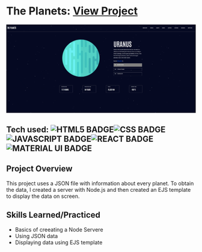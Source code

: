 # The Planets: <a href="https://all-about-the-planets.onrender.com/" target="_blank">View Project</a>
<a href="https://project-globetrotter.netlify.app/" target="_blank">
<img src="https://github.com/GuyNamedEJ/GuyNamedEJ/raw/main/planets-prev.gif"/>
</a>


## Tech used: ![HTML5 BADGE](https://img.shields.io/badge/HTML5-E34F26?style=for-the-badge&logo=html5&logoColor=white)![CSS BADGE](https://img.shields.io/badge/CSS3-1572B6?style=for-the-badge&logo=css3&logoColor=white)![JAVASCRIPT BADGE](https://img.shields.io/badge/JavaScript-F7DF1E?style=for-the-badge&logo=javascript&logoColor=black)![REACT BADGE](https://img.shields.io/badge/React-20232A?style=for-the-badge&logo=react&logoColor=61DAFB)![MATERIAL UI BADGE](https://img.shields.io/badge/Material--UI-0081CB?style=for-the-badge&logo=material-ui&logoColor=white)

## Project Overview
This project uses a JSON file with information about every planet. To obtain the data, I created a server with Node.js and then created an EJS template to display the data on screen. 

## Skills Learned/Practiced
- Basics of creeating a Node Servere
- Using JSON data
- Displaying data using EJS template
